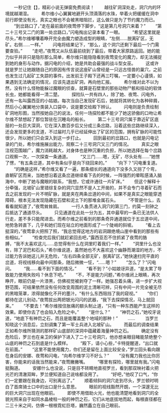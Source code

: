 　　一秒记住【】，精彩小说无弹窗免费阅读！
　　越往矿洞深处走，洞穴内的环境就越潮湿。
　　希尔维小心翼翼地避开头顶滴落的水珠，举着火把缓缓在洞中前行即使没有光，真实之眼也不会被黑暗阻拦，这么做只是为了节约魔力而已。
　　“到岔路口了，”走在最前面的夜莺停下脚步，“这是第几号洞穴来着？”
　　“第二十三号又二门的第一处岔路口，”闪电掏出记录本看了一眼。
　　“希望这里就是尽头，”希尔维嘟囔着睁开完全由魔力塑造成型的眼睛，“左侧……脱离矿区，无矿。右侧……一样。”
　　闪电将结果记下，“那么，这个洞穴还剩下最后一个门需要查验。”
　　“走吧，”夜莺又从队伍最前绕到了最后，带着大家原路返回。她的能力似乎并非只是隐形那么简单，希尔维只能隐隐看到夜莺变化的魔力，却无法捕捉到她的身形与动作。据闪电的介绍，她是共助会最强的战斗型女巫。
　　这或许就是罗兰让她跟随自己的原因有传言说这座矿山曾经是一只远古怪兽的巢穴，之前也发生过几起矿工失踪的事件。出发前王子殿下还再三叮嘱，一定要小心谨慎，如果遇到无法确定的情况，应该先退出矿洞，再向他汇报。
　　希尔维对此不以为然，没有什么怪物能躲过魔眼的侦查，就算是石壁里的那些动物尸骸和扭动的软体长虫，她都能看得一清二楚。
　　探险队一共有四人，除了她、夜莺、闪电外，还有一名叫露西亚的小姑娘。每次当自己发现矿石后，她就将其转化为各种碎屑，然后小心翼翼地分类装入口袋中，说是要交给殿下辨认。
　　闪电则是负责绘制矿洞地形图，当然按她自己的说法，任何一场探险都不能少了她这骄傲的口吻让希尔维不禁想起了那位暂驻在沉睡岛的船长。
　　第二十三号洞穴属于靠近矿区底层的一处巨大深洞，它在深入数百步后又分成三条岔路，沿着这些岔路继续深入，还会发现更多的支道，不过届时几乎已经延伸出了矿区的范围，拥有矿脉的可能性很少，所以她们只会深入到这一步打止。
　　回到最初的岔路口，也就是闪电记录的门处，希尔维施展出能力，观察二十三号洞穴又三门的情况。
　　真实之眼注视范围越广，魔力消耗越大，对身体也是种沉重的负担，所以她选择在每个岔路口观察一次，一次探查一条通道。
　　“又三门……嗯，无矿，尽头处有……”她愣了愣，“有五条岔道，其中有条似乎是向下绕回来的。”
　　“向下？”闪电重复道。
　　“的确是这样，”希尔维又看了一遍，那条细长的通道向下没多久又拐了个弯，直朝矿区而来，当她想沿着这条岔道继续看下去的时候，一阵强烈的晕眩感涌入脑海中，中断了她与魔眼的联系，“我想，它或许通往一片矿床。”
　　但这个解释十分牵强，北坡矿山里错综复杂的洞穴显然不是人工开凿的，并不会专门寻着矿石而去之前发现的一片不明矿脉，就是夹在两条岔道的中间，如果不是真实之眼能穿透障碍，根本无法发现隐藏在石壁和泥土下的那堆金属石头。
　　“不管是什么，去看看就知道了，”夜莺耸耸肩。
　　一行人鱼贯进入洞穴的第三门，约莫一刻钟之后抵达了通道尽头。
　　只见通道在此处一分为五，其中最窄的一条已无法供人行走，差不多只能爬进去。而希尔维之前看到的那条奇异通道就位于五岔道中间，地势急转直下，几乎和她们现在站立的地面形成了一个陡峭的斜坡。
　　“看上去挺深的，”夜莺拿火把照了照，“我总觉得这地方的岩洞跟绝境山崖中看到的那些有些相似。”
　　“检查完后我们就赶紧回去吧，”露西亚忍不住抓紧了夜莺的胳膊，“我不太喜欢这儿……总觉得有什么在洞里盯着我们一样。”
　　“洞里什么也没有，除了泥巴和石头，”希尔维说道，虽然她也不大喜欢这个幽静而潮湿的地方，不过能力告诉她这儿并无危险，“左右四条全部无矿，脱离矿区，”她快速扫完平直的岔道，将视线移向最中间那条，随后微微一怔，“……嗯？”
　　“怎么了？”闪电问。
　　“我……看不到下面的情况。”
　　“看不到？”小姑娘讶异道，“是太累了导致能力使用失败吗？休息下吧。”
　　“不，不是能力问题，”希尔维闭上眼睛，再次睁开，眼前仍是一片漆黑，仿佛视觉被剥夺了一样。她强忍着头痛，进一步扩大视野范围，可结果依然没有任何改变周围的泥土清晰可辨，只有中间一片完全被无尽的黑暗笼罩，浓得就像化不开的墨汁。“有什么东西阻挡了我的窥视。”
　　“你们都待在这儿别动，”夜莺拔出两把银光闪闪的武器，“我下去探探情况，马上就回来。”
　　“不要去！”希尔维按住胀痛的额头制止道，“只有一种东西能产生这样的效果。即使你去了也会陷入危险之中。”
　　“是什么？”
　　“神罚之石，”她咬牙说道，“地底下有神罚之石，而且是能覆盖整个地域的那种！”
　　……
　　当罗兰知晓这个消息后，立刻调集了第一军士兵进入北坡矿山。
　　而最后的调查结果正如希尔维所猜测的那样矿山底部的深洞中蕴藏着海量神罚之石。
　　确定没有危险后，罗兰也在亲卫的保护下进入了二十三号洞穴，他亦想亲眼目睹能禁绝整个山底的神罚之石到底是什么模样。
　　“殿下，请小心些，”卡特提醒道，“出口就在前面。”
　　“这里不能使用魔力，你们还是留在上面比较安全，”罗兰回头看向跟在身后的安娜、夜莺和闪电，“向希尔维学习不好么？”
　　“没有魔力我也比你厉害，你能来的话我当然能来，”夜莺撇撇嘴。
　　“哪里有探险，哪里就有我。”闪电挺胸道。
　　安娜什么也没说，只是目不转睛地直视罗兰，看到那双映衬着火把光芒的清澈双眸，罗兰便知道自己说啥都没用了。
　　“好吧，”他叹了口气，“你们一定要跟在我身边，可别离远了。”
　　顺着倾斜的洞穴走到尽头，罗兰顿时明白了首席骑士口中的出口是什么意思。
　　眼前的视线豁然开朗，一个深邃无比的巨大洞穴出现在他眼前。
　　即使不用借助火光，他也能清楚地看到洞穴的全貌光照来自于如同水晶棱柱一般的神罚之石，它们从地底拔地而起，每根直径都在二三十米之间，仿佛一根根霓虹巨塔，巍然矗立在自己眼前。
